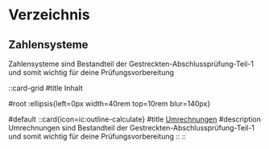 # Verzeichnis

## Zahlensysteme
Zahlensysteme sind Bestandteil der Gestreckten-Abschlussprüfung-Teil-1 und somit wichtig für deine Prüfungsvorbereitung

::card-grid
#title
Inhalt

#root
:ellipsis{left=0px width=40rem top=10rem blur=140px}

#default
   ::card{icon=ic:outline-calculate}
   #title
   [Umrechnungen](./1.Umrechnungen.md)
   #description
   Umrechnungen sind Bestandteil der Gestreckten-Abschlussprüfung-Teil-1 und somit wichtig für deine Prüfungsvorbereitung
  ::
::
